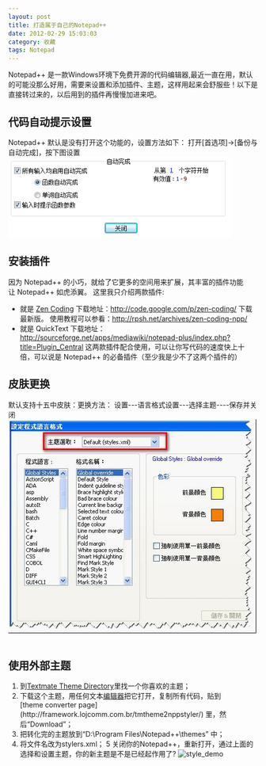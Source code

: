 ```yaml
---
layout: post
title: 打造属于自己的Notepad++
date: 2012-02-29 15:03:03
category: 收藏
tags: Notepad
---
```


Notepad++ 是一款Windows环境下免费开源的代码编辑器,最近一直在用，默认的可能没那么好用，需要来设置和添加插件、主题，这样用起来会舒服些！以下是直接转过来的，以后用到的插件再慢慢加进来吧。

## 代码自动提示设置
Notepad++ 默认是没有打开这个功能的，设置方法如下：
打开[首选项]->[备份与自动完成]，按下图设置
![notepad_auto_complete](/static/uploads/2012/02/notepad_auto_complete.png)  

## 安装插件
因为 Notepad++ 的小巧，就给了它更多的空间用来扩展，其丰富的插件功能让 Notepad++ 如虎添翼。
这里我只介绍两款插件:

  * 就是 [Zen Coding](http://code.google.com/p/zen-coding/downloads/detail?name=Zen.Coding-Notepad%2B%2B.v0.7.zip)
下载地址：http://code.google.com/p/zen-coding/ 下载最新版。 使用教程可以参看：http://rpsh.net/archives/zen-coding-npp/
  * 就是 QuickText 下载地址：<http://sourceforge.net/apps/mediawiki/notepad-plus/index.php?title=Plugin_Central> 这两款插件配合使用，可以让你写代码的速度快上十倍，可以说是 Notepad++ 的必备插件（至少我是少不了这两个插件的）

## 皮肤更换
默认支持十五中皮肤：更换方法： 设置---语言格式设置---选择主题----保存并关闭 ![notepad_default_style](/static/uploads/2012/02/notepad_default_style.bmp)  

## 使用外部主题

 1. 到[Textmate Theme Directory](http://wiki.macromates.com/Themes/UserSubmittedThemes)里找一个你喜欢的主题；
 2. 下载这个主题，用任何文本[编辑器](http://www.aspxhome.com/search.asp?tag=?)把它打开，复制所有代码，贴到[theme converter page](http://framework.lojcomm.com.br/tmtheme2nppstyler/)	里，然后“Download”；
 3. 把转化完的主题放到“D:\Program Files\Notepad++\themes” 中；
 4. 将文件名改为stylers.xml； 5 关闭你的Notepad++，重新打开，通过上面的选择和设置主题，你的新主题是不是已经起作用了?
 	![style_demo](//static/uploads/2012/02/style_demo.png)
